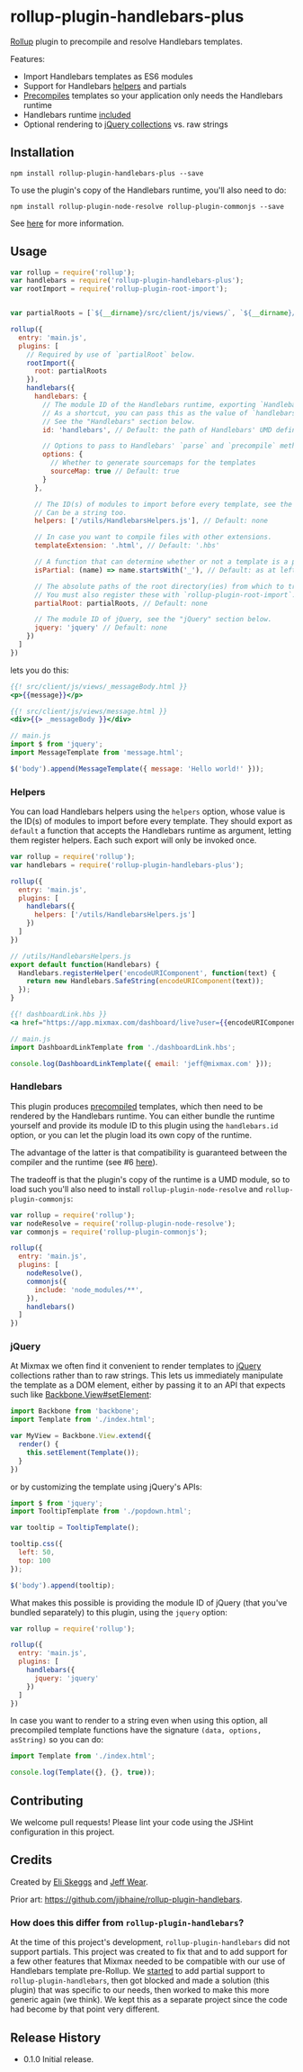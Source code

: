 # rollup-plugin-handlebars-plus

[Rollup](http://rollupjs.org/) plugin to precompile and resolve Handlebars templates.

Features:

* Import Handlebars templates as ES6 modules
* Support for Handlebars [helpers](#helpers) and partials
* [Precompiles](http://handlebarsjs.com/precompilation.html) templates so your application only needs the Handlebars runtime
* Handlebars runtime [included](#handlebars)
* Optional rendering to [jQuery collections](#jquery) vs. raw strings

## Installation

`npm install rollup-plugin-handlebars-plus --save`

To use the plugin's copy of the Handlebars runtime, you'll also need to do:

`npm install rollup-plugin-node-resolve rollup-plugin-commonjs --save`

See [here](#handlebars) for more information.

## Usage

```js
var rollup = require('rollup');
var handlebars = require('rollup-plugin-handlebars-plus');
var rootImport = require('rollup-plugin-root-import');


var partialRoots = [`${__dirname}/src/client/js/views/`, `${__dirname}/src/common/views/`];

rollup({
  entry: 'main.js',
  plugins: [
    // Required by use of `partialRoot` below.
    rootImport({
      root: partialRoots
    }),
    handlebars({
      handlebars: {
        // The module ID of the Handlebars runtime, exporting `Handlebars` as `default`.
        // As a shortcut, you can pass this as the value of `handlebars` above.
        // See the "Handlebars" section below.
        id: 'handlebars', // Default: the path of Handlebars' UMD definition within this module

        // Options to pass to Handlebars' `parse` and `precompile` methods.
        options: {
          // Whether to generate sourcemaps for the templates
          sourceMap: true // Default: true
        }
      },

      // The ID(s) of modules to import before every template, see the "Helpers" section below.
      // Can be a string too.
      helpers: ['/utils/HandlebarsHelpers.js'], // Default: none

      // In case you want to compile files with other extensions.
      templateExtension: '.html', // Default: '.hbs'

      // A function that can determine whether or not a template is a partial.
      isPartial: (name) => name.startsWith('_'), // Default: as at left

      // The absolute paths of the root directory(ies) from which to try to resolve the partials.
      // You must also register these with `rollup-plugin-root-import`.
      partialRoot: partialRoots, // Default: none

      // The module ID of jQuery, see the "jQuery" section below.
      jquery: 'jquery' // Default: none
    })
  ]
})
```

lets you do this:

```hbs
{{! src/client/js/views/_messageBody.html }}
<p>{{message}}</p>
```

```hbs
{{! src/client/js/views/message.html }}
<div>{{> _messageBody }}</div>
```

```js
// main.js
import $ from 'jquery';
import MessageTemplate from 'message.html';

$('body').append(MessageTemplate({ message: 'Hello world!' }));
```

### Helpers

You can load Handlebars helpers using the `helpers` option, whose value is the ID(s) of modules to
import before every template. They should export as `default` a function that accepts the Handlebars
runtime as argument, letting them register helpers. Each such export will only be invoked once.

```js
var rollup = require('rollup');
var handlebars = require('rollup-plugin-handlebars-plus');

rollup({
  entry: 'main.js',
  plugins: [
    handlebars({
      helpers: ['/utils/HandlebarsHelpers.js']
    })
  ]
})
```

```js
// /utils/HandlebarsHelpers.js
export default function(Handlebars) {
  Handlebars.registerHelper('encodeURIComponent', function(text) {
    return new Handlebars.SafeString(encodeURIComponent(text));
  });
}
```

```hbs
{{! dashboardLink.hbs }}
<a href="https://app.mixmax.com/dashboard/live?user={{encodeURIComponent email}}">Dashboard</a>
```

```js
// main.js
import DashboardLinkTemplate from './dashboardLink.hbs';

console.log(DashboardLinkTemplate({ email: 'jeff@mixmax.com' }));
```

### Handlebars

This plugin produces [precompiled](http://handlebarsjs.com/precompilation.html) templates, which
then need to be rendered by the Handlebars runtime. You can either bundle the runtime yourself
and provide its module ID to this plugin using the `handlebars.id` option, or you can let the
plugin load its own copy of the runtime.

The advantage of the latter is that compatibility is
guaranteed between the compiler and the runtime (see #6
[here](https://github.com/wycats/handlebars.js/blob/8517352e209569f5a373d7a61ef4a673582d9616/FAQ.md)).

The tradeoff is that the plugin's copy of the runtime is a UMD module, so to load such you'll also
need to install `rollup-plugin-node-resolve` and `rollup-plugin-commonjs`:

```js
var rollup = require('rollup');
var nodeResolve = require('rollup-plugin-node-resolve');
var commonjs = require('rollup-plugin-commonjs');

rollup({
  entry: 'main.js',
  plugins: [
    nodeResolve(),
    commonjs({
      include: 'node_modules/**',
    }),
    handlebars()
  ]
})
```

### jQuery

At Mixmax we often find it convenient to render templates to [jQuery](https://jquery.com/) collections
rather than to raw strings. This lets us immediately manipulate the template as a DOM element, either
by passing it to an API that expects such like
[Backbone.View#setElement](http://backbonejs.org/#View-setElement):

```js
import Backbone from 'backbone';
import Template from './index.html';

var MyView = Backbone.View.extend({
  render() {
    this.setElement(Template());
  }
})
```

or by customizing the template using jQuery's APIs:

```js
import $ from 'jquery';
import TooltipTemplate from './popdown.html';

var tooltip = TooltipTemplate();

tooltip.css({
  left: 50,
  top: 100
});

$('body').append(tooltip);
```

What makes this possible is providing the module ID of jQuery (that you've bundled separately) to
this plugin, using the `jquery` option:

```js
var rollup = require('rollup');

rollup({
  entry: 'main.js',
  plugins: [
    handlebars({
      jquery: 'jquery'
    })
  ]
})
```

In case you want to render to a string even when using this option, all precompiled template functions
have the signature `(data, options, asString)` so you can do:

```js
import Template from './index.html';

console.log(Template({}, {}, true));
```

## Contributing

We welcome pull requests! Please lint your code using the JSHint configuration in this project.

## Credits

Created by [Eli Skeggs](https://eliskeggs.com/) and [Jeff Wear](https://twitter.com/wear_here).

Prior art: https://github.com/jibhaine/rollup-plugin-handlebars.

### How does this differ from `rollup-plugin-handlebars`?

At the time of this project's development, `rollup-plugin-handlebars` did not support partials.
This project was created to fix that and to add support for a few other features that Mixmax
needed to be compatible with our use of Handlebars template pre-Rollup. We
[started](https://github.com/jibhaine/rollup-plugin-handlebars/pull/3) to add partial support to
`rollup-plugin-handlebars`, then got blocked and made a solution (this plugin) that was specific
to our needs, then worked to make this more generic again (we think). We kept this as a separate
project since the code had become by that point very different.

## Release History

* 0.1.0 Initial release.
